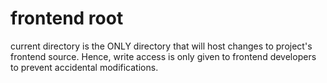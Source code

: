 # frontend root
current directory is the ONLY directory that will host changes to project's frontend source. Hence, write access is only given to frontend developers to prevent accidental modifications.
